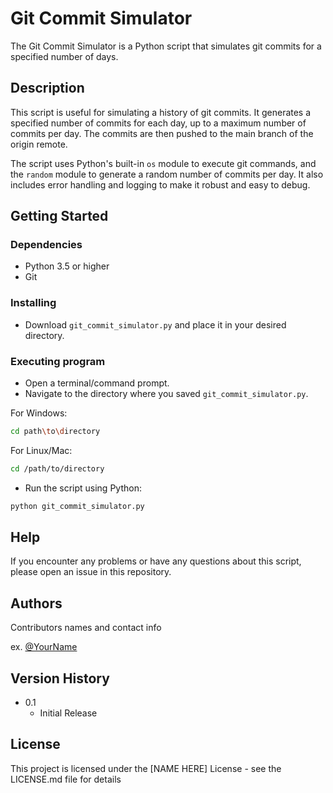 # Git Commit Simulator

The Git Commit Simulator is a Python script that simulates git commits for a specified number of days.

## Description

This script is useful for simulating a history of git commits. It generates a specified number of commits for each day, up to a maximum number of commits per day. The commits are then pushed to the main branch of the origin remote.

The script uses Python's built-in `os` module to execute git commands, and the `random` module to generate a random number of commits per day. It also includes error handling and logging to make it robust and easy to debug.

## Getting Started

### Dependencies

* Python 3.5 or higher
* Git

### Installing

* Download `git_commit_simulator.py` and place it in your desired directory.

### Executing program

* Open a terminal/command prompt.
* Navigate to the directory where you saved `git_commit_simulator.py`.

For Windows:
```bash
cd path\to\directory
```

For Linux/Mac:
```bash
cd /path/to/directory
```

* Run the script using Python:

```bash
python git_commit_simulator.py
```

## Help

If you encounter any problems or have any questions about this script, please open an issue in this repository.

## Authors

Contributors names and contact info

ex. [@YourName](https://github.com/YourGithubUsername)

## Version History

* 0.1
    * Initial Release

## License

This project is licensed under the [NAME HERE] License - see the LICENSE.md file for details